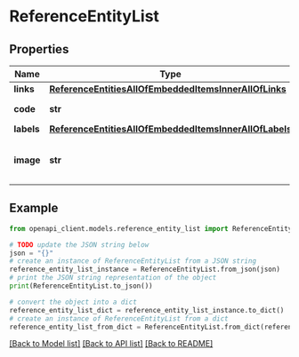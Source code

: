 # ReferenceEntityList


## Properties

Name | Type | Description | Notes
------------ | ------------- | ------------- | -------------
**links** | [**ReferenceEntitiesAllOfEmbeddedItemsInnerAllOfLinks**](ReferenceEntitiesAllOfEmbeddedItemsInnerAllOfLinks.md) |  | [optional] 
**code** | **str** | Reference entity code | 
**labels** | [**ReferenceEntitiesAllOfEmbeddedItemsInnerAllOfLabels**](ReferenceEntitiesAllOfEmbeddedItemsInnerAllOfLabels.md) |  | [optional] 
**image** | **str** | Code of the reference entity image | [optional] 

## Example

```python
from openapi_client.models.reference_entity_list import ReferenceEntityList

# TODO update the JSON string below
json = "{}"
# create an instance of ReferenceEntityList from a JSON string
reference_entity_list_instance = ReferenceEntityList.from_json(json)
# print the JSON string representation of the object
print(ReferenceEntityList.to_json())

# convert the object into a dict
reference_entity_list_dict = reference_entity_list_instance.to_dict()
# create an instance of ReferenceEntityList from a dict
reference_entity_list_from_dict = ReferenceEntityList.from_dict(reference_entity_list_dict)
```
[[Back to Model list]](../README.md#documentation-for-models) [[Back to API list]](../README.md#documentation-for-api-endpoints) [[Back to README]](../README.md)



